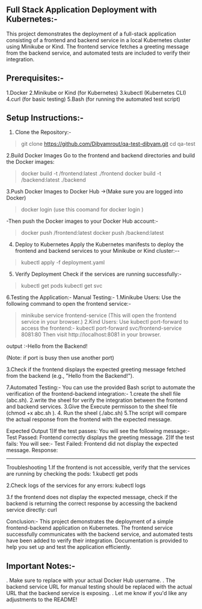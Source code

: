 Full Stack Application Deployment with Kubernetes:-
---------------------------------------------------------
This project demonstrates the deployment of a full-stack application consisting of a frontend and backend service in a local Kubernetes cluster using Minikube or Kind. The frontend service fetches a greeting message from the backend service, and automated tests are included to verify their integration.

Prerequisites:-
---------------
1.Docker
2.Minikube or Kind (for Kubernetes)
3.kubectl (Kubernetes CLI)
4.curl (for basic testing)
5.Bash (for running the automated test script)

Setup Instructions:-
---------------------
1. Clone the Repository:-
 >git clone https://github.com/Dibyamrout/qa-test-dibyam.git
 >cd qa-test

2.Build Docker Images
Go to the frontend and backend directories and build the Docker images:
 >docker build -t <your-docker-username>/frontend:latest ./frontend
 >docker build -t <your-docker-username>/backend:latest ./backend
 
3.Push Docker Images to Docker Hub
 ->(Make sure you are logged into Docker)
  >docker login (use this coomand for docker login )
 
 -Then push the Docker images to your Docker Hub account:-
  >docker push <your-docker-username>/frontend:latest
  >docker push <your-docker-username>/backend:latest
4. Deploy to Kubernetes
Apply the Kubernetes manifests to deploy the frontend and backend services to your Minikube or Kind cluster:--
 >kubectl apply -f deployment.yaml
 
5. Verify Deployment
Check if the services are running successfully:-
 >kubectl get pods
 >kubectl get svc

6.Testing the Application:-
 Manual Testing:-
  1.Minikube Users: Use the following command to open the frontend service:-
   >minikube service frontend-service
  (This will open the frontend service in your browser.)
  2.Kind Users: Use kubectl port-forward to access the frontend:-
   >kubectl port-forward svc/frontend-service 8081:80
   >Then visit http://localhost:8081 in your browser.

   output :-Hello from the Backend!

   (Note: if  port is busy then use another port)

  3.Check if the frontend displays the expected greeting message fetched from the backend (e.g., "Hello from the Backend!").


7.Automated Testing:-
 You can use the provided Bash script to automate the verification of the frontend-backend integration:-
 1.create the shell file  (abc.sh).
 2.write the sheel for  verify the integration between the frontend and backend services.
 3.Give the Execute permisson to the sheel file (chmod +x abc.sh ).
 4. Run the sheel (./abc.sh)
 5.The script will compare the actual response from the frontend with the expected message.

Expected Output
1)If the test passes:
You will see the following message:-
Test Passed: Frontend correctly displays the greeting message.
2)If the test fails:
You will see:-
Test Failed: Frontend did not display the expected message.
Response: <actual response from the frontend>



----------------------------------------------------------------------------------------
Troubleshooting
1.If the frontend is not accessible, verify that the services are running by checking the pods:
1.kubectl get pods

2.Check logs of the services for any errors:
kubectl logs <pod-name>

3.f the frontend does not display the expected message, check if the backend is returning the correct response by accessing the backend service directly:
curl <backend-service-url>


Conclusion:-
This project demonstrates the deployment of a simple frontend-backend application on Kubernetes. The frontend service successfully communicates with the backend service, and automated tests have been added to verify their integration. Documentation is provided to help you set up and test the application efficiently.



Important Notes:-
------------------
. Make sure to replace <your-docker-username> with your actual Docker Hub username.
. The backend service URL for manual testing should be replaced with the actual URL that the backend service is exposing.
. Let me know if you'd like any adjustments to the README!






